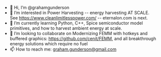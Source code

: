 - 👋 Hi, I’m @grahamgunderson
- 👀 I’m interested in Power Harvesting -- energy harvesting AT SCALE. See https://www.cleanlimitlesspower.com/ -- eternalon.com is next.
- 🌱 I’m currently learning Python, C++, Spice semiconductor model primitives, and how to harvest ambient energy at scale.
- 💞️ I’m looking to collaborate on Modernizing FEMM with hotkeys and buffered graphics: https://github.com/cenit/FEMM, and all breakthrough energy solutions which require no fuel
- 📫 How to reach me: graham.gunderson@gmail.com

<!---
grahamgunderson/grahamgunderson is a ✨ special ✨ repository because its `README.md` (this file) appears on your GitHub profile.
You can click the Preview link to take a look at your changes.
--->
